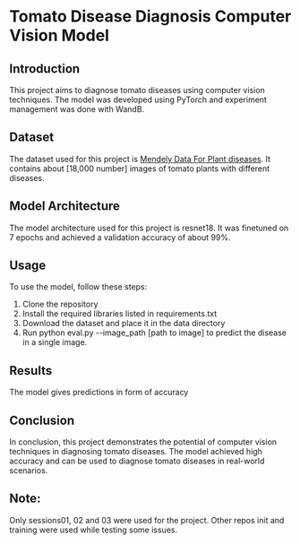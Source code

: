 # Tomato Disease Diagnosis Computer Vision Model
## Introduction
This project aims to diagnose tomato diseases using computer vision techniques. The model was developed using PyTorch and experiment management was done with WandB.

## Dataset
The dataset used for this project is [Mendely Data For Plant diseases](https://data.mendeley.com/datasets/tywbtsjrjv/1). It contains about [18,000 number] images of tomato plants with different diseases.

## Model Architecture
The model architecture used for this project is resnet18. It was finetuned on 7 epochs and achieved a validation accuracy of about 99%.

## Usage
To use the model, follow these steps:

1. Clone the repository
1. Install the required libraries listed in requirements.txt
1. Download the dataset and place it in the data directory
1. Run python eval.py --image_path [path to image] to predict the disease in a single image.

## Results
The model gives predictions in form of accuracy

## Conclusion
In conclusion, this project demonstrates the potential of computer vision techniques in diagnosing tomato diseases. The model achieved high accuracy and can be used to diagnose tomato diseases in real-world scenarios.
 
## Note:
Only sessions01, 02 and 03 were used for the project. Other repos init and training were used while testing some issues.



